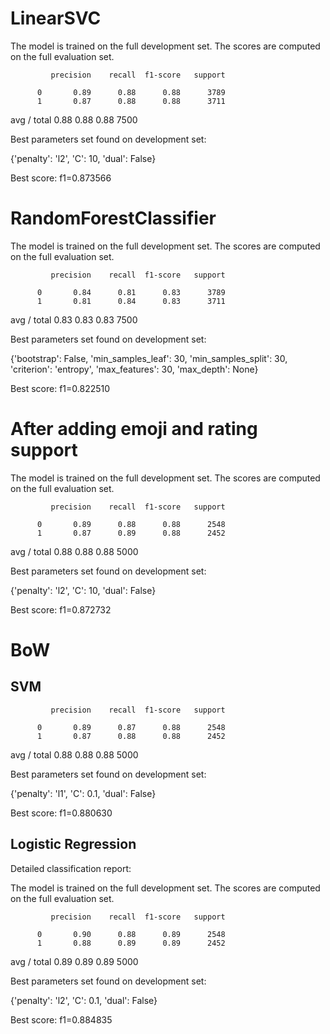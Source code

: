 LinearSVC
=========


The model is trained on the full development set.
The scores are computed on the full evaluation set.

             precision    recall  f1-score   support

          0       0.89      0.88      0.88      3789
          1       0.87      0.88      0.88      3711

avg / total       0.88      0.88      0.88      7500


Best parameters set found on development set:

{'penalty': 'l2', 'C': 10, 'dual': False}

Best score: f1=0.873566


RandomForestClassifier
======================

The model is trained on the full development set.
The scores are computed on the full evaluation set.

             precision    recall  f1-score   support

          0       0.84      0.81      0.83      3789
          1       0.81      0.84      0.83      3711

avg / total       0.83      0.83      0.83      7500


Best parameters set found on development set:

{'bootstrap': False, 'min_samples_leaf': 30, 'min_samples_split': 30, 'criterion': 'entropy', 'max_features': 30, 'max_depth': None}

Best score: f1=0.822510

After adding emoji and rating support
=====================================

The model is trained on the full development set.
The scores are computed on the full evaluation set.

             precision    recall  f1-score   support

          0       0.89      0.88      0.88      2548
          1       0.87      0.89      0.88      2452

avg / total       0.88      0.88      0.88      5000


Best parameters set found on development set:

{'penalty': 'l2', 'C': 10, 'dual': False}

Best score: f1=0.872732

BoW
===


SVM
---

             precision    recall  f1-score   support

          0       0.89      0.87      0.88      2548
          1       0.87      0.88      0.88      2452

avg / total       0.88      0.88      0.88      5000


Best parameters set found on development set:

{'penalty': 'l1', 'C': 0.1, 'dual': False}

Best score: f1=0.880630


Logistic Regression
-------------------

Detailed classification report:

The model is trained on the full development set.
The scores are computed on the full evaluation set.

             precision    recall  f1-score   support

          0       0.90      0.88      0.89      2548
          1       0.88      0.89      0.89      2452

avg / total       0.89      0.89      0.89      5000


Best parameters set found on development set:

{'penalty': 'l2', 'C': 0.1, 'dual': False}

Best score: f1=0.884835
